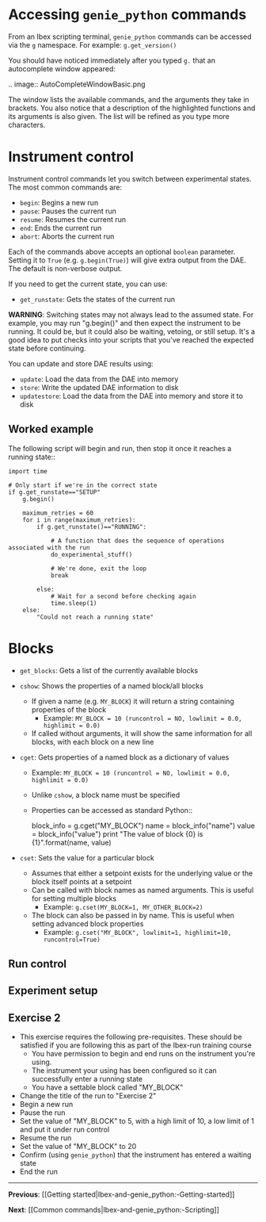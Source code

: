 Accessing ``genie_python`` commands
===================================

From an Ibex scripting terminal, ``genie_python`` commands can be accessed via the ``g`` namespace. For example: ``g.get_version()`` 

You should have noticed immediately after you typed ``g.`` that an autocomplete window appeared:

.. image:: AutoCompleteWindowBasic.png

The window lists the available commands, and the arguments they take in brackets. You also notice that a description of the highlighted functions and its arguments is also given. The list will be refined as you type more characters.

Instrument control
==================

Instrument control commands let you switch between experimental states. The most common commands are:

- ``begin``: Begins a new run
- ``pause``: Pauses the current run
- ``resume``: Resumes the current run
- ``end``: Ends the current run
- ``abort``: Aborts the current run

Each of the commands above accepts an optional ``boolean`` parameter. Setting it to ``True`` (e.g. ``g.begin(True)``) will give extra output from the DAE. The default is non-verbose output.

If you need to get the current state, you can use:

- ``get_runstate``: Gets the states of the current run

**WARNING**: Switching states may not always lead to the assumed state. For example, you may run "g.begin()" and then expect the instrument to be running. It could be, but it could also be waiting, vetoing, or still setup. It's a good idea to put checks into your scripts that you've reached the expected state before continuing.

You can update and store DAE results using:

- ``update``: Load the data from the DAE into memory
- ``store``: Write the updated DAE information to disk
- ``updatestore``: Load the data from the DAE into memory and store it to disk

Worked example
--------------

The following script will begin and run, then stop it once it reaches a running state::

    import time

    # Only start if we're in the correct state
    if g.get_runstate=="SETUP"
        g.begin()

        maximum_retries = 60
        for i in range(maximum_retries):
            if g.get_runstate()=="RUNNING":

                # A function that does the sequence of operations associated with the run
                do_experimental_stuff()

                # We're done, exit the loop
                break

            else:
                # Wait for a second before checking again
                time.sleep(1)
        else:
            "Could not reach a running state"



Blocks
========

- ``get_blocks``: Gets a list of the currently available blocks
- ``cshow``: Shows the properties of a named block/all blocks
    - If given a name (e.g. ``MY_BLOCK``) it will return a string containing properties of the block
        - Example: ``MY_BLOCK = 10 (runcontrol = NO, lowlimit = 0.0, highlimit = 0.0)``
    - If called without arguments, it will show the same information for all blocks, with each block on a new line
- ``cget``: Gets properties of a named block as a dictionary of values
    - Example: ``MY_BLOCK = 10 (runcontrol = NO, lowlimit = 0.0, highlimit = 0.0)``
    - Unlike ``cshow``, a block name must be specified
    - Properties can be accessed as standard Python::

        block_info = g.cget("MY_BLOCK")
        name = block_info("name")
        value = block_info("value")
        print "The value of block {0} is {1}".format(name, value)

- ``cset``: Sets the value for a particular block
    - Assumes that either a setpoint exists for the underlying value or the block itself points at a setpoint
    - Can be called with block names as named arguments. This is useful for setting multiple blocks
        - Example: ``g.cset(MY_BLOCK=1, MY_OTHER_BLOCK=2)``
    - The block can also be passed in by name. This is useful when setting advanced block properties
        - Example: ``g.cset("MY_BLOCK", lowlimit=1, highlimit=10, runcontrol=True)``

Run control
-----------

Experiment setup
----------------

**Exercise 2**
--------------
- This exercise requires the following pre-requisites. These should be satisfied if you are following this as part of the Ibex-run training course
    - You have permission to begin and end runs on the instrument you're using.
    - The instrument your using has been configured so it can successfully enter a running state
    - You have a settable block called "MY_BLOCK"
- Change the title of the run to "Exercise 2"
- Begin a new run
- Pause the run
- Set the value of "MY_BLOCK" to 5, with a high limit of 10, a low limit of 1 and put it under run control
- Resume the run
- Set the value of "MY_BLOCK" to 20
- Confirm (using ``genie_python``) that the instrument has entered a waiting state
- End the run

-------------------------------------------------------------------------------

**Previous**: [[Getting started|Ibex-and-genie_python:-Getting-started]]

**Next**: [[Common commands|Ibex-and-genie_python:-Scripting]]
    
